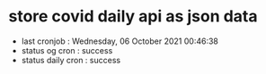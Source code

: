 # store covid daily api as json data

- last cronjob : Wednesday, 06 October 2021 00:46:38
- status og cron : success
- status daily cron : success
      
      